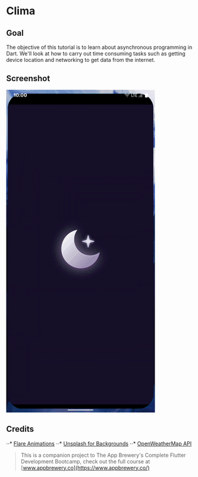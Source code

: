 # Clima

## Goal

The objective of this tutorial is to learn about asynchronous programming in Dart. We'll look at how to carry out time consuming tasks such as getting device location and networking to get data from the internet.

## Screenshot

![Screenrecord](screenrecord.gif)

## Credits

⋅⋅* [Flare Animations](https://rive.app/a/shreeyans/files/flare/weather-loading-optim/preview)
⋅⋅* [Unsplash for Backgrounds](https://unsplash.com/)
⋅⋅* [OpenWeatherMap API](https://openweathermap.org/current)

>This is a companion project to The App Brewery's Complete Flutter Development Bootcamp, check out the full course at [www.appbrewery.co](https://www.appbrewery.co/)
